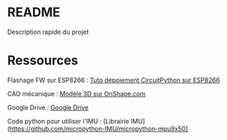 # README #

Description rapide du projet

# Ressources #

Flashage FW sur ESP8266 : [Tuto dépoiement CircuitPython sur ESP8266](https://gyrostab.atlassian.net/wiki/spaces/GYR/pages/458771 "Tuto déploiement CircuitPython sur ESP8266")

CAO mécanique : [Modèle 3D sur OnShape.com](https://cad.onshape.com/documents/884f4fe7984aff5fd2701e27/w/3e37121febf15abedb1a2e77/e/a9261a00ed9fc725e942aa7d)

Google Drive : [Google Drive](https://drive.google.com/open?id=0Bw98CW0_fTNNWHY4WXpyajc5Wjg)

Code python pour utiliser l'IMU : [Librairie IMU](https://github.com/micropython-IMU/micropython-mpu9x50]
